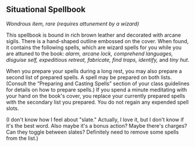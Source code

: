 ## Situational Spellbook
*Wondrous item, rare (requires attunement by a wizard)*

This spellbook is bound in rich brown leather and decorated with arcane sigils. There is a hand-shaped outline embossed on the cover. When found, it contains the following spells, which are wizard spells for you while you are attuned to the book: _alarm, arcane lock, comprehend languages, disguise self, expeditious retreat, fabricate, find traps, identify,_ and _tiny hut_.

When you prepare your spells during a long rest, you may also prepare a second list of prepared spells. A spell may be prepared on both lists. (Consult the  “Preparing and Casting Spells” section of your class guidelines for details on how to prepare spells.) If you spend a minute meditating with your hand on the book's cover, you replace your currently prepared spells with the secondary list you prepared. You do not regain any expended spell slots.

(I don't know how I feel about "slate." Actually, I love it, but I don't know if it's the best word. Also maybe it's a bonus action? Maybe there's charges? Can they toggle between slates? Definitely need to remove some spells from the list.)
